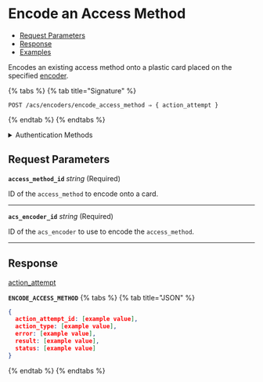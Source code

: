 # Encode an Access Method

- [Request Parameters](./#request-parameters)
- [Response](./#response)
- [Examples](./#examples)

Encodes an existing access method onto a plastic card placed on the specified [encoder](../../../capability-guides/access-systems/working-with-card-encoders-and-scanners/README.md).

{% tabs %}
{% tab title="Signature" %}
```
POST /acs/encoders/encode_access_method ⇒ { action_attempt }
```
{% endtab %}
{% endtabs %}

<details>

<summary>Authentication Methods</summary>

- API key
- Personal access token
  <br>Must also include the `seam-workspace` header in the request.

To learn more, see [Authentication](https://docs.seam.co/latest/api/authentication).
</details>

## Request Parameters

**`access_method_id`** *string* (Required)

ID of the `access_method` to encode onto a card.

---

**`acs_encoder_id`** *string* (Required)

ID of the `acs_encoder` to use to encode the `access_method`.

---


## Response

[action\_attempt](./)

**`ENCODE_ACCESS_METHOD`**
{% tabs %}
{% tab title="JSON" %}
```json
{
  action_attempt_id: [example value],
  action_type: [example value],
  error: [example value],
  result: [example value],
  status: [example value]
}
```
{% endtab %}
{% endtabs %}
